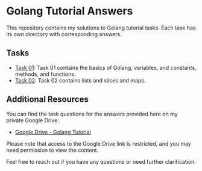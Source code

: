 # Golang Tutorial Answers

This repository contains my solutions to Golang tutorial tasks. Each task has its own directory with corresponding answers.

## Tasks

- [Task 01](https://github.com/AvishiGan/golang-tutorials/tree/main/task_01): Task 01 contains the basics of Golang, variables, and constants, methods, and functions.
- [Task 02](https://github.com/AvishiGan/golang-tutorials/tree/main/task_02): Task 02 contains lists and slices and maps.

## Additional Resources

You can find the task questions for the answers provided here on my private Google Drive:

- [Google Drive - Golang Tutorial](https://drive.google.com/drive/folders/1jq9FxCzet8QB5NBo7lAYA5wG5YdUdkpk?usp=sharing)

Please note that access to the Google Drive link is restricted, and you may need permission to view the content.

Feel free to reach out if you have any questions or need further clarification.
